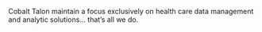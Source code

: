Cobalt Talon maintain a focus exclusively on health care data management and analytic solutions... that’s all we do.